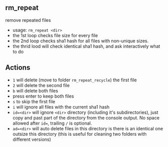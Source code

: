 ## rm_repeat
remove repeated files
* usage: `rm_repeat <dir>`
* the 1st loop checks file size for every file
* the 2nd loop checks sha1 hash for all files with non-unique sizes.
* the thrid lood will check identical sha1 hash, and ask interactively what to do

## Actions
* `1` will delete (move to folder `rm_repeat_recycle`) the first file
* `2` will delete the second file
* `b` will delete both files
* press enter to keep both files
* `s` to skip the first file
* `i` will ignore all files with the current sha1 hash
* `id=<dir>` will ignore `<dir>` directory (including it's subdirectories), just copy and past part of the directory from the console output. No space allowed after `id=`, trailing `/` is optional.
* `ad=<dir>` will auto delete files in this directory is there is an identical one outsize this directory (this is useful for cleaning two folders with different versions)
